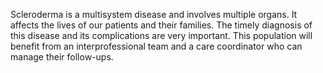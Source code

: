Scleroderma is a multisystem disease and involves multiple organs. It affects the lives of our patients and their families. The timely diagnosis of this disease and its complications are very important. This population will benefit from an interprofessional team and a care coordinator who can manage their follow-ups.